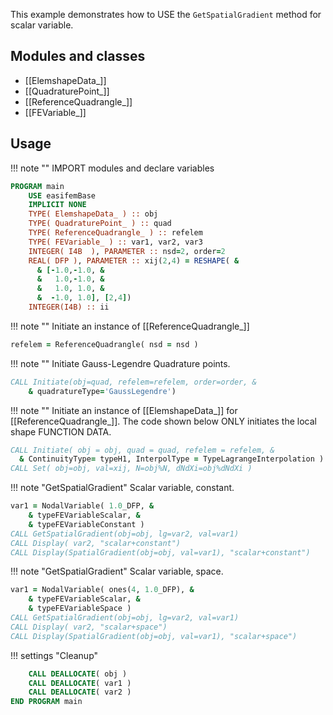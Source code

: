 This example demonstrates how to USE the `GetSpatialGradient` method for scalar variable.

## Modules and classes

- [[ElemshapeData_]]
- [[QuadraturePoint_]]
- [[ReferenceQuadrangle_]]
- [[FEVariable_]]

## Usage

!!! note ""
IMPORT modules and declare variables

```fortran
PROGRAM main
    USE easifemBase
    IMPLICIT NONE
    TYPE( ElemshapeData_ ) :: obj
    TYPE( QuadraturePoint_ ) :: quad
    TYPE( ReferenceQuadrangle_ ) :: refelem
    TYPE( FEVariable_ ) :: var1, var2, var3
    INTEGER( I4B  ), PARAMETER :: nsd=2, order=2
    REAL( DFP ), PARAMETER :: xij(2,4) = RESHAPE( &
      & [-1.0,-1.0, &
      &   1.0,-1.0, &
      &   1.0, 1.0, &
      &  -1.0, 1.0], [2,4])
    INTEGER(I4B) :: ii
```

!!! note ""
Initiate an instance of [[ReferenceQuadrangle_]]

```fortran
refelem = ReferenceQuadrangle( nsd = nsd )
```

!!! note ""
Initiate Gauss-Legendre Quadrature points.

```fortran
CALL Initiate(obj=quad, refelem=refelem, order=order, &
    & quadratureType='GaussLegendre')
```

!!! note ""
Initiate an instance of [[ElemshapeData_]] for [[ReferenceQuadrangle_]]. The code shown below ONLY initiates the local shape FUNCTION DATA.

```fortran
CALL Initiate( obj = obj, quad = quad, refelem = refelem, &
  & ContinuityType= typeH1, InterpolType = TypeLagrangeInterpolation )
CALL Set( obj=obj, val=xij, N=obj%N, dNdXi=obj%dNdXi )
```

!!! note "GetSpatialGradient"
Scalar variable, constant.

```fortran
var1 = NodalVariable( 1.0_DFP, &
    & typeFEVariableScalar, &
    & typeFEVariableConstant )
CALL GetSpatialGradient(obj=obj, lg=var2, val=var1)
CALL Display( var2, "scalar+constant")
CALL Display(SpatialGradient(obj=obj, val=var1), "scalar+constant")
```

!!! note "GetSpatialGradient"
Scalar variable, space.

```fortran
var1 = NodalVariable( ones(4, 1.0_DFP), &
    & typeFEVariableScalar, &
    & typeFEVariableSpace )
CALL GetSpatialGradient(obj=obj, lg=var2, val=var1)
CALL Display( var2, "scalar+space")
CALL Display(SpatialGradient(obj=obj, val=var1), "scalar+space")
```

!!! settings "Cleanup"

```fortran
    CALL DEALLOCATE( obj )
    CALL DEALLOCATE( var1 )
    CALL DEALLOCATE( var2 )
END PROGRAM main
```

